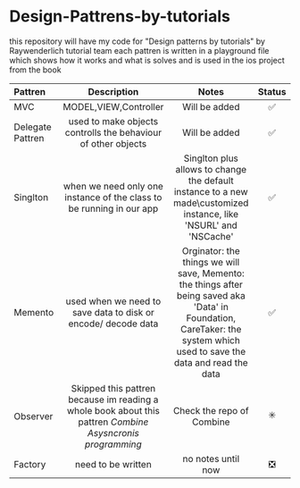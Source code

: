 # Design-Pattrens-by-tutorials
this repository will have my code for "Design patterns by tutorials" by Raywenderlich tutorial team 
each pattren is written in a playground file which shows how it works and what is solves and is used in the ios project from the book

| Pattren | Description | Notes | Status | 
| :---  | :---: | :---: |  :---:|
| MVC | MODEL,VIEW,Controller | Will be added | ✅ |
| Delegate Pattren | used to make objects controlls the behaviour of other objects | Will be added | ✅ |
| Singlton | when we need only one instance of the class to be running in our app | Singlton plus allows to change the default instance to a new made\customized instance, like 'NSURL' and 'NSCache' | ✅ |
| Memento | used when we need to save data to disk or encode/ decode data | Orginator: the things we will save, Memento: the things after being saved aka 'Data' in Foundation, CareTaker: the system which used to save the data and read the data | ✅ |
| Observer| Skipped this pattren because im reading a whole book about this pattren *Combine Asysncronis programming* | Check the repo of Combine | ✳️ |
| Factory | need to be written | no notes until now | ❎ |
